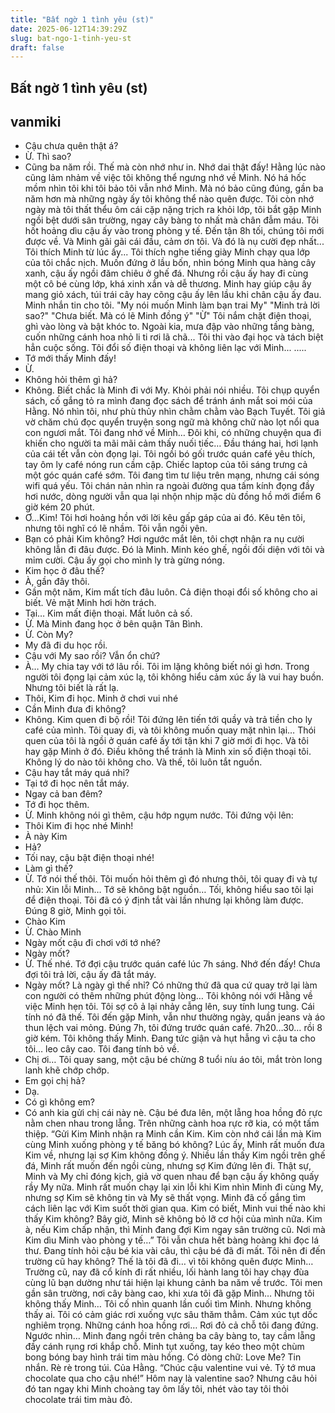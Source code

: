 ```yaml
---
title: "Bất ngờ 1 tình yêu (st)"
date: 2025-06-12T14:39:29Z
slug: bat-ngo-1-tinh-yeu-st
draft: false
---
```


## Bất ngờ 1 tình yêu (st)

## vanmiki

- Cậu chưa quên thật á?
- Ừ. Thì sao?
- Cũng ba năm rồi. Thế mà còn nhớ như in. Nhớ dai
thật đấy!
Hằng lúc nào cũng lảm nhảm về việc tôi không thể
ngưng nhớ về Minh. Nó há hốc mồm nhìn tôi khi tôi
bảo tôi vẫn nhớ Minh. Mà nó bảo cũng đúng, gần ba
năm hơn mà những ngày ấy tôi không thể nào quên
được. Tôi còn nhớ ngày mà tôi thất thểu ôm cái cặp
nặng trịch ra khỏi lớp, tôi bắt gặp Minh ngồi bệt
dưới sân trường, ngay cây bàng to nhất mà chân
đẫm máu. Tôi hốt hoảng dìu cậu ấy vào trong phòng
y tế. Đến tận 8h tối, chúng tôi mới được về. Và Minh
gãi gãi cái đầu, cảm ơn tôi. Và đó là nụ cười đẹp
nhất...
Tôi thích Minh từ lúc ấy...
Tôi thích nghe tiếng giày Minh chạy qua lớp của tôi
chắc nịch. Muốn đứng ở lầu bốn, nhìn bóng Minh
qua hàng cây xanh, cậu ấy ngồi đăm chiêu ở ghế đá.
Nhưng rồi cậu ấy hay đi cùng một cô bé cùng lớp,
khá xinh xắn và dễ thương. Minh hay giúp cậu ấy
mang giỏ xách, túi trái cây hay cõng cậu ấy lên lầu
khi chân cậu ấy đau.
Minh nhắn tin cho tôi.
"My nói muốn Minh làm bạn trai My"
"Minh trả lời sao?"
"Chưa biết. Mà có lẽ Minh đồng ý"
"Ừ"
Tôi nắm chặt điện thoại, ghì vào lòng và bật khóc
to. Ngoài kia, mưa đập vào những tầng bàng, cuốn
những cánh hoa nhỏ li ti rơi lã chã...
Tôi thi vào đại học và tách biệt hẳn cuộc sống. Tôi
đổi số điện thoại và không liên lạc với Minh...
.....
- Tớ mới thấy Minh đấy!
- Ừ.
- Không hỏi thêm gì hả?
- Không. Biết chắc là Minh đi với My. Khỏi phải nói
nhiều.
Tôi chụp quyển sách, cố gắng tỏ ra mình đang đọc
sách để tránh ánh mắt soi mói của Hằng. Nó nhìn
tôi, như phù thủy nhìn chằm chằm vào Bạch Tuyết.
Tôi giả vờ chăm chú đọc quyển truyện song ngữ mà
không chữ nào lọt nổi qua con ngươi mắt. Tôi đang
nhớ về Minh…
Đôi khi, có những chuyện qua đi khiến cho người ta
mãi mãi cảm thấy nuối tiếc…
Đầu tháng hai, hơi lạnh của cái tết vẫn còn đọng
lại. Tôi ngồi bó gối trước quán café yêu thích, tay
ôm ly café nóng run cầm cập. Chiếc laptop của tôi
sáng trưng cả một góc quán café sớm. Tôi đang tìm
tư liệu trên mạng, nhưng cái sóng wifi quá yếu. Tôi
chán nản nhìn ra ngoài đường qua tấm kính đọng
đầy hơi nước, dòng người vẫn qua lại nhộn nhịp
mặc dù đồng hồ mới điểm 6 giờ kém 20 phút.
- Ơ…Kim!
Tôi hơi hoảng hồn với lời kêu gấp gáp của ai đó.
Kêu tên tôi, nhưng tôi nghĩ có lẽ nhầm. Tôi vẫn ngồi
yên.
- Bạn có phải Kim không?
Hơi ngước mắt lên, tôi chợt nhận ra nụ cười không
lẫn đi đâu được. Đó là Minh.
Minh kéo ghế, ngồi đối diện với tôi và mỉm cười. Cậu
ấy gọi cho mình ly trà gừng nóng.
- Kim học ở đâu thế?
- À, gần đây thôi.
- Gần một năm, Kim mất tích đâu luôn. Cả điện thoại
đổi số không cho ai biết.
Vẻ mặt Minh hơi hờn trách.
- Tại… Kim mất điện thoại. Mất luôn cả số.
- Ừ. Mà Minh đang học ở bên quận Tân Bình.
- Ừ. Còn My?
- My đã đi du học rồi.
- Cậu với My sao rồi? Vẫn ổn chứ?
- À… My chia tay với tớ lâu rồi.
Tôi im lặng không biết nói gì hơn. Trong người tôi
đọng lại cảm xúc lạ, tôi không hiểu cảm xúc ấy là
vui hay buồn. Nhưng tôi biết là rất lạ.
- Thôi, Kim đi học. Minh ở chơi vui nhé
- Cần Minh đưa đi không?
- Không. Kim quen đi bộ rồi!
Tôi đứng lên tiến tới quầy và trả tiền cho ly café
của mình. Tôi quay đi, và tôi không muốn quay mặt
nhìn lại…
Thói quen của tôi là ngồi ở quán café ấy tới tận khi
7 giờ mới đi học. Và tôi hay gặp Minh ở đó. Điều
không thể tránh là Minh xin số điện thoại tôi. Không
lý do nào tôi không cho. Và thế, tôi luôn tắt nguồn.
- Cậu hay tắt máy quá nhỉ?
- Tại tớ đi học nên tắt máy.
- Ngay cả ban đêm?
- Tớ đi học thêm.
- Ừ.
Minh không nói gì thêm, cậu hớp ngụm nước. Tôi
đứng vội lên:
- Thôi Kim đi học nhé Minh!
- À này Kim
- Hả?
- Tối nay, cậu bật điện thoại nhé!
- Làm gì thế?
- Ừ. Tớ nói thế thôi.
Tôi muốn hỏi thêm gì đó nhưng thôi, tôi quay đi và
tự nhủ: Xin lỗi Minh… Tớ sẽ không bật nguồn…
Tối, không hiểu sao tôi lại để điện thoại. Tôi đã có ý
định tắt vài lần nhưng lại không làm được. Đúng 8
giờ, Minh gọi tôi.
- Chào Kim
- Ừ. Chào Minh
- Ngày mốt cậu đi chơi với tớ nhé?
- Ngày mốt?
- Ừ. Thế nhé. Tớ đợi cậu trước quán café lúc 7h
sáng. Nhớ đến đấy!
Chưa đợi tôi trả lời, cậu ấy đã tắt máy.
- Ngày mốt? Là ngày gì thế nhỉ?
Có những thứ đã qua cứ quay trở lại làm con người
có thêm những phút động lòng…
Tôi không nói với Hằng về việc Minh hẹn tôi. Tôi sợ
cô ả lại nhảy cẫng lên, suy tính lung tung. Cái tính
nó đã thế. Tôi đến gặp Minh, vẫn như thường ngày,
quần jeans và áo thun lệch vai mỏng.
Đúng 7h, tôi đứng trước quán café. 7h20…30…
rồi 8 giờ kém. Tôi không thấy Minh. Đang tức giận
và hụt hẫng vì cậu ta cho tôi… leo cây cao. Tôi
đang tính bỏ về.
- Chị ơi…
Tôi quay sang, một cậu bé chừng 8 tuổi níu áo tôi,
mắt tròn long lanh khẽ chớp chớp.
- Em gọi chị hả?
- Dạ.
- Có gì không em?
- Có anh kia gửi chị cái này nè.
Cậu bé đưa lên, một lẵng hoa hồng đỏ rực nằm
chen nhau trong lẵng. Trên những cành hoa rực rỡ
kia, có một tấm thiệp.
“Gửi Kim
Minh nhận ra Minh cần Kim. Kim còn nhớ cái lần mà
Kim cùng Minh xuống phòng y tế băng bó không?
Lúc ấy, Minh rất muốn đưa Kim về, nhưng lại sợ Kim
không đồng ý. Nhiều lần thấy Kim ngồi trên ghế đá,
Minh rất muốn đến ngồi cùng, nhưng sợ Kim đứng
lên đi. Thật sự, Minh và My chỉ đóng kịch, giả vờ
quen nhau để bạn cậu ấy không quấy rầy My nữa.
Minh rất muốn chạy lại xin lỗi khi Kim nhìn Minh đi
cùng My, nhưng sợ Kim sẽ không tin và My sẽ thất
vọng. Minh đã cố gắng tìm cách liên lạc với Kim
suốt thời gian qua. Kim có biết, Minh vui thế nào khi
thấy Kim không? Bây giờ, Minh sẽ không bỏ lỡ cơ
hội của mình nữa. Kim à, nếu Kim chấp nhận, thì
Minh đang đợi Kim ngay sân trường cũ. Nơi mà Kim
dìu Minh vào phòng y tế…”
Tôi vẫn chưa hết bàng hoàng khi đọc lá thư. Đang
tính hỏi cậu bé kia vài câu, thì cậu bé đã đi mất. Tôi
nên đi đến trường cũ hay không?
Thế là tôi đã đi… vì tôi không quên được Minh…
Trường cũ, nay đã cổ kính đi rất nhiều, lối hành
lang tôi hay chạy đùa cùng lũ bạn dường như tái
hiện lại khung cảnh ba năm về trước. Tôi men gần
sân trường, nơi cây bàng cao, khi xưa tôi đã gặp
Minh…
Nhưng tôi không thấy Minh…
Tôi cố nhìn quanh lần cuối tìm Minh. Nhưng không
thấy ai. Tôi có cảm giác rơi xuống vực sâu thăm
thẳm. Cảm xúc tụt dốc nghiêm trọng.
Những cánh hoa hồng rơi…
Rơi đỏ cả chỗ tôi đang đứng. Ngước nhìn…
Minh đang ngồi trên chảng ba cây bàng to, tay cầm
lẵng đầy cánh rụng rơi khắp chỗ. Minh tụt xuống,
tay kéo theo một chùm bong bóng bay hình trái tim
màu hồng. Có dòng chữ: Love Me?
Tin nhắn. Rè rè trong túi. Của Hằng.
“Chúc cậu valentine vui vẻ. Tý tớ mua chocolate
qua cho cậu nhé!”
Hôm nay là valentine sao?
Nhưng câu hỏi đó tan ngay khi Minh choàng tay ôm
lấy tôi, nhét vào tay tôi thỏi chocolate trái tim màu
đỏ.